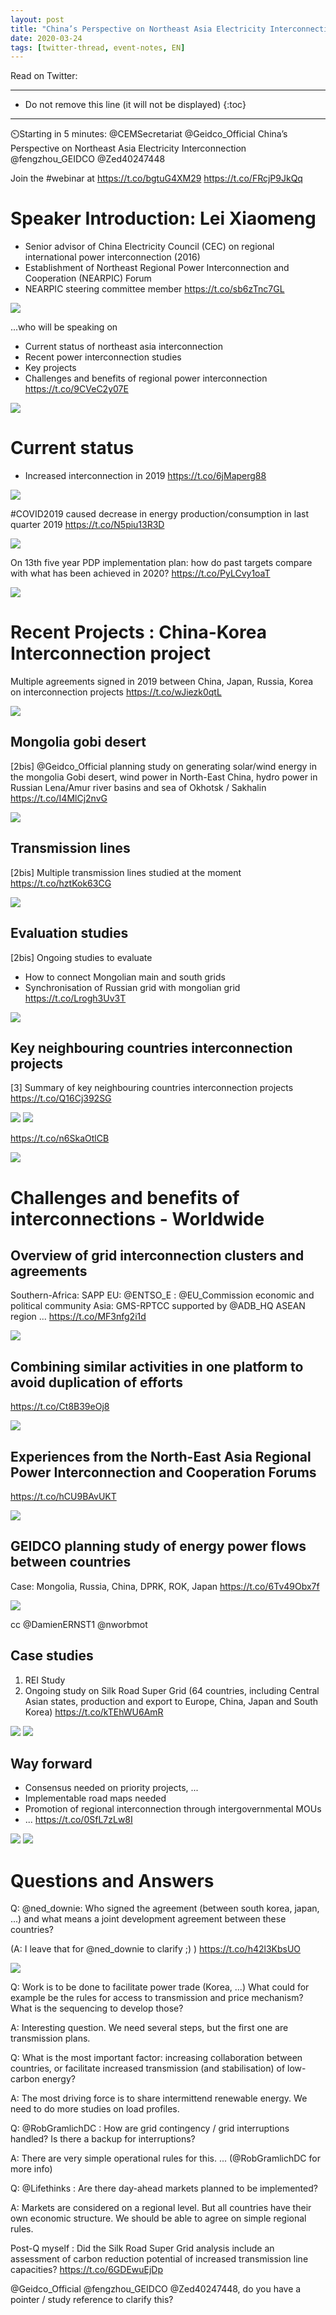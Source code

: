 ```yaml
---
layout: post
title: "China’s Perspective on Northeast Asia Electricity Interconnection"
date: 2020-03-24
tags: [twitter-thread, event-notes, EN]
---
```


Read on Twitter: <a href="https://bit.ly/33LM8zU" target="_blank"><i class="fab fa-twitter-square fa-1x" title="twitter-thread"></i></a>

-----
* Do not remove this line (it will not be displayed)
{:toc}
-----

⏲️Starting in 5 minutes: <span class="tweet-mention">@CEMSecretariat</span> <span class="tweet-mention">@Geidco_Official</span> China’s Perspective on Northeast Asia Electricity Interconnection <span class="tweet-mention">@fengzhou_GEIDCO</span> <span class="tweet-mention">@Zed40247448</span>

Join the <span class="tweet-hashtag">#webinar</span> at <a class="tweet-lnk" href="https://t.co/bgtuG4XM29" target="_blank">https://t.co/bgtuG4XM29</a> <a class="tweet-lnk" href="https://t.co/FRcjP9JkQq" target="_blank">https://t.co/FRcjP9JkQq</a>

# Speaker Introduction: Lei Xiaomeng

- Senior advisor of China Electricity Council (CEC) on regional international power interconnection (2016)
- Establishment of Northeast Regional Power Interconnection and Cooperation (NEARPIC) Forum
- NEARPIC steering committee member <a class="tweet-lnk" href="https://t.co/sb6zTnc7GL" target="_blank">https://t.co/sb6zTnc7GL</a>

<img class='twimg' style='max-width: 60%' src='http://pbs.twimg.com/media/ET32gtuXgAIA7NQ.jpg'/>


...who will be speaking on
- Current status of northeast asia interconnection
- Recent power interconnection studies
- Key projects
- Challenges and benefits of regional power interconnection <a class="tweet-lnk" href="https://t.co/9CVeC2y07E" target="_blank">https://t.co/9CVeC2y07E</a>

<img class='twimg' style='max-width: 60%' src='http://pbs.twimg.com/media/ET34oIfWsAIUAdV.jpg'/>


# Current status

- Increased interconnection in 2019 <a class="tweet-lnk" href="https://t.co/6jMaperg88" target="_blank">https://t.co/6jMaperg88</a>

<img class='twimg' style='max-width: 60%' src='http://pbs.twimg.com/media/ET340GuXkAYE8Wn.jpg'/>


<span class="tweet-hashtag">#COVID2019</span> caused decrease in energy production/consumption in last quarter 2019 <a class="tweet-lnk" href="https://t.co/N5piu13R3D" target="_blank">https://t.co/N5piu13R3D</a>

<img class='twimg' style='max-width: 60%' src='http://pbs.twimg.com/media/ET35Of2XkAAK7AR.jpg'/>


On 13th five year PDP implementation plan: how do past targets compare with what has been achieved in 2020? <a class="tweet-lnk" href="https://t.co/PyLCvy1oaT" target="_blank">https://t.co/PyLCvy1oaT</a>

<img class='twimg' style='max-width: 60%' src='http://pbs.twimg.com/media/ET35YNmWsAM-Bgn.jpg'/>


# Recent Projects : China-Korea Interconnection project

Multiple agreements signed in 2019 between China, Japan, Russia, Korea on interconnection projects <a class="tweet-lnk" href="https://t.co/wJiezk0qtL" target="_blank">https://t.co/wJiezk0qtL</a>

<img class='twimg' style='max-width: 60%' src='http://pbs.twimg.com/media/ET35s9TWsAAJfjT.jpg'/>

## Mongolia gobi desert

[2bis] <span class="tweet-mention">@Geidco_Official</span> planning study on generating solar/wind energy in the mongolia Gobi desert, wind power in North-East China, hydro power in Russian Lena/Amur river basins and sea of Okhotsk / Sakhalin <a class="tweet-lnk" href="https://t.co/I4MlCj2nvG" target="_blank">https://t.co/I4MlCj2nvG</a>

<img class='twimg' style='max-width: 60%' src='http://pbs.twimg.com/media/ET36dKpWkAAZLYa.jpg'/>

## Transmission lines

[2bis] Multiple transmission lines studied at the moment <a class="tweet-lnk" href="https://t.co/hztKok63CG" target="_blank">https://t.co/hztKok63CG</a>

<img class='twimg' style='max-width: 60%' src='http://pbs.twimg.com/media/ET36qmmWoAUQAR8.jpg'/>

## Evaluation studies
[2bis] Ongoing studies to evaluate
- How to connect Mongolian main and south grids
- Synchronisation of Russian grid with mongolian grid <a class="tweet-lnk" href="https://t.co/Lrogh3Uv3T" target="_blank">https://t.co/Lrogh3Uv3T</a>

<img class='twimg' style='max-width: 60%' src='http://pbs.twimg.com/media/ET36-woWsAgznq7.jpg'/>

## Key neighbouring countries interconnection projects
[3] Summary of key neighbouring countries interconnection projects <a class="tweet-lnk" href="https://t.co/Q16Cj392SG" target="_blank">https://t.co/Q16Cj392SG</a>

<img class='twimg' style='max-width: 60%' src='http://pbs.twimg.com/media/ET37tL1WsAM4T3S.jpg'/>


<img class='twimg' style='max-width: 60%' src='http://pbs.twimg.com/media/ET371UJXgAAyvL4.jpg'/>


<a class="tweet-lnk" href="https://t.co/n6SkaOtlCB" target="_blank">https://t.co/n6SkaOtlCB</a>

<img class='twimg' style='max-width: 60%' src='http://pbs.twimg.com/media/ET38HA9WAAAnadZ.jpg'/>


# Challenges and benefits of interconnections - Worldwide

## Overview of grid interconnection clusters and agreements

Southern-Africa: SAPP
EU: <span class="tweet-mention">@ENTSO_E</span> : <span class="tweet-mention">@EU_Commission</span> economic and political community
Asia: GMS-RPTCC supported by <span class="tweet-mention">@ADB_HQ</span>
ASEAN region
... <a class="tweet-lnk" href="https://t.co/MF3nfg2i1d" target="_blank">https://t.co/MF3nfg2i1d</a>

<img class='twimg' style='max-width: 60%' src='http://pbs.twimg.com/media/ET38NfNXYAAI4A8.jpg'/>


## Combining similar activities in one platform to avoid duplication of efforts

<a class="tweet-lnk" href="https://t.co/Ct8B39eOj8" target="_blank">https://t.co/Ct8B39eOj8</a>

<img class='twimg' style='max-width: 60%' src='http://pbs.twimg.com/media/ET39RhJXQAEHuWv.jpg'/>


## Experiences from the North-East Asia Regional Power Interconnection and Cooperation Forums
<a class="tweet-lnk" href="https://t.co/hCU9BAvUKT" target="_blank">https://t.co/hCU9BAvUKT</a>

<img class='twimg' style='max-width: 60%' src='http://pbs.twimg.com/media/ET3-OEjXQAERFd-.jpg'/>


## GEIDCO planning study of energy power flows between countries

Case: Mongolia, Russia, China, DPRK, ROK, Japan <a class="tweet-lnk" href="https://t.co/6Tv49Obx7f" target="_blank">https://t.co/6Tv49Obx7f</a>

<img class='twimg' style='max-width: 60%' src='http://pbs.twimg.com/media/ET3-azdXgAAvTd4.jpg'/>


cc <span class="tweet-mention">@DamienERNST1</span> <span class="tweet-mention">@nworbmot</span>

## Case studies

1. REI Study
2. Ongoing study on Silk Road Super Grid (64 countries, including Central Asian states, production and export to Europe, China, Japan and South Korea) <a class="tweet-lnk" href="https://t.co/kTEhWU6AmR" target="_blank">https://t.co/kTEhWU6AmR</a>

<img class='twimg' style='max-width: 60%' src='http://pbs.twimg.com/media/ET3_P70WsAQybUI.jpg'/>


<img class='twimg' style='max-width: 60%' src='http://pbs.twimg.com/media/ET3_WLsX0AU7l3R.jpg'/>


## Way forward

- Consensus needed on priority projects, ...
- Implementable road maps needed
- Promotion of regional interconnection through intergovernmental MOUs
- ... <a class="tweet-lnk" href="https://t.co/0SfL7zLw8I" target="_blank">https://t.co/0SfL7zLw8I</a>

<img class='twimg' style='max-width: 60%' src='http://pbs.twimg.com/media/ET3_1eIWkAEnR1e.jpg'/>


<img class='twimg' style='max-width: 60%' src='http://pbs.twimg.com/media/ET3_4tDWsAAuwfN.jpg'/>

# Questions and Answers

Q: <span class="tweet-mention">@ned_downie</span>: Who signed the agreement (between south korea, japan, ...) and what means a joint development agreement between these countries?

(A: I leave that for <span class="tweet-mention">@ned_downie</span> to clarify ;) ) <a class="tweet-lnk" href="https://t.co/h42l3KbsUO" target="_blank">https://t.co/h42l3KbsUO</a>

<img class='twimg' style='max-width: 60%' src='http://pbs.twimg.com/media/ET4Aa2CXgAApaBo.jpg'/>

Q: Work is to be done to facilitate power trade (Korea, ...) What could for example be the rules for access to transmission and price mechanism? What is the sequencing to develop those?

A: Interesting question. We need several steps, but the first one are transmission plans.

Q: What is the most important factor: increasing collaboration between countries, or facilitate increased transmission (and stabilisation) of low-carbon energy?

A: The most driving force is to share intermittend renewable energy. We need to do more studies on load profiles.

Q: <span class="tweet-mention">@RobGramlichDC</span> : How are grid contingency / grid interruptions handled? Is there a backup for interruptions?

A: There are very simple operational rules for this. ... (<span class="tweet-mention">@RobGramlichDC</span> for more info)

Q: <span class="tweet-mention">@Lifethinks</span> : Are there day-ahead markets planned to be implemented?

A: Markets are considered on a regional level. But all countries have their own economic structure. We should be able to agree on simple regional rules.

Post-Q myself : Did the Silk Road Super Grid analysis include an assessment of carbon reduction potential of increased transmission line capacities? <a class="tweet-lnk" href="https://t.co/6GDEwuEjDp" target="_blank">https://t.co/6GDEwuEjDp</a>

<span class="tweet-mention">@Geidco_Official</span> <span class="tweet-mention">@fengzhou_GEIDCO</span> <span class="tweet-mention">@Zed40247448</span>, do you have a pointer / study reference to clarify this?
